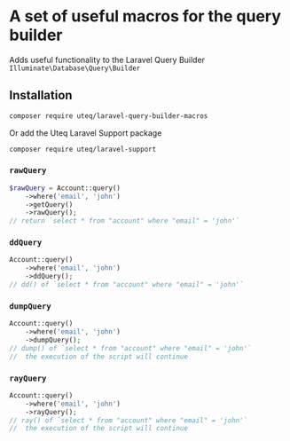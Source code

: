 # A set of useful macros for the query builder
Adds useful functionality to the Laravel Query Builder
`Illuminate\Database\Query\Builder`

## Installation

```bash
composer require uteq/laravel-query-builder-macros
```

Or add the Uteq Laravel Support package
```bash
composer require uteq/laravel-support
```

### `rawQuery`
```php
$rawQuery = Account::query()
    ->where('email', 'john')
    ->getQuery()
    ->rawQuery();
// return `select * from "account" where "email" = 'john'` 
```

### `ddQuery`
```php
Account::query()
    ->where('email', 'john')
    ->ddQuery();
// dd() of `select * from "account" where "email" = 'john'`
```

### `dumpQuery`
```php
Account::query()
    ->where('email', 'john')
    ->dumpQuery();
// dump() of `select * from "account" where "email" = 'john'`
//  the execution of the script will continue
```


### `rayQuery`
```php
Account::query()
    ->where('email', 'john')
    ->rayQuery();
// ray() of `select * from "account" where "email" = 'john'`
//  the execution of the script will continue
```
